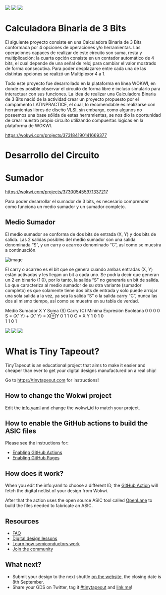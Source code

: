 ![](../../workflows/gds/badge.svg) ![](../../workflows/docs/badge.svg) ![](../../workflows/wokwi_test/badge.svg)

# Calculadora Binaria de 3 Bits

El siguiente proyecto consiste en una Calculadora Binaria de 3 Bits conformada por 4 
opciones de operaciones y/o herramientas. Las operaciones capaces de realizar de este 
circuito son suma, resta y multiplicación; la cuarta opción consiste en un contador 
automático de 4 bits, el cual depende de una señal de reloj para cambiar el valor mostrado 
de forma consecutiva. Para poder desplazarse entre cada una de las distintas opciones se 
realizó un Multiplexor 4 a 1.

Todo este proyecto fue desarrollado en la plataforma en línea WOKWI, en donde es posible 
observar el circuito de forma libre e incluso simularlo para interactuar con sus funciones. La 
idea de realizar una Calculadora Binaria de 3 Bits nació de la actividad crear un proyecto 
propuesto por el campamento LATINPRACTICE, el cual, lo recomendable es realizarse con 
herramientas libres de diseño VLSI, sin embargo, como algunos no poseemos una base 
sólida de estas herramientas, se nos dio la oportunidad de crear nuestro propio circuito 
utilizando compuertas lógicas en la plataforma de WOKWI.

https://wokwi.com/projects/373184190141669377

# Desarrollo del Circuito
# Sumador

https://wokwi.com/projects/373005455971337217

Para poder desarrollar el sumador de 3 bits, es necesario comprender como funciona un 
medio sumador y un sumador completo.

## Medio Sumador
El medio sumador se conforma de dos bits de entrada (X, Y) y dos bits de salida. Las 2 
salidas posibles del medio sumador son una salida denominada “S”, y un carry o acarreo 
denominado “C”, así como se muestra a continuación.

![image](https://github.com/Miguelunch/tt04-submission-template/assets/142178685/5704eb25-dd25-475d-ae19-a41496125d4f)

El carry o acarreo es el bit que se genera cuando ambas entradas (X, Y) están activadas y 
les llegan un bit a cada uno. Se podría decir que generan un 2 en binario (1 0), por lo tanto, 
la salida “S” no generaría un bit de salida.
Lo que caracteriza al medio sumador de su otra variante (sumador completo) es que 
solamente tiene dos bits de entrada y solo puede arrojar una sola salida a la vez, ya sea la 
salida “S” o la salida carry “C”, nunca las dos al mismo tiempo, así como se muestra en su 
tabla de verdad.

Medio Sumador
X	Y	Suma (S)	Carry (C)	Mínima Expresión Booleana
0	0	0	0	S = (X' Y) + (X' Y) = X⊕Y
0	1	1	0	C = X Y
1	0	1	0	
1	1	0	1	












![](../../workflows/gds/badge.svg) ![](../../workflows/docs/badge.svg) ![](../../workflows/wokwi_test/badge.svg)

# What is Tiny Tapeout?

TinyTapeout is an educational project that aims to make it easier and cheaper than ever to get your digital designs manufactured on a real chip!

Go to https://tinytapeout.com for instructions!

## How to change the Wokwi project

Edit the [info.yaml](info.yaml) and change the wokwi_id to match your project.

## How to enable the GitHub actions to build the ASIC files

Please see the instructions for:

- [Enabling GitHub Actions](https://tinytapeout.com/faq/#when-i-commit-my-change-the-gds-action-isnt-running)
- [Enabling GitHub Pages](https://tinytapeout.com/faq/#my-github-action-is-failing-on-the-pages-part)

## How does it work?

When you edit the info.yaml to choose a different ID, the [GitHub Action](.github/workflows/gds.yaml) will fetch the digital netlist of your design from Wokwi.

After that the action uses the open source ASIC tool called [OpenLane](https://www.zerotoasiccourse.com/terminology/openlane/) to build the files needed to fabricate an ASIC.

## Resources

- [FAQ](https://tinytapeout.com/faq/)
- [Digital design lessons](https://tinytapeout.com/digital_design/)
- [Learn how semiconductors work](https://tinytapeout.com/siliwiz/)
- [Join the community](https://discord.gg/rPK2nSjxy8)

## What next?

- Submit your design to the next shuttle [on the website](https://tinytapeout.com/#submit-your-design), the closing date is 8th September.
- Share your GDS on Twitter, tag it [#tinytapeout](https://twitter.com/hashtag/tinytapeout?src=hashtag_click) and [link me](https://twitter.com/matthewvenn)!
